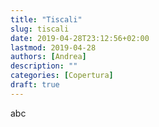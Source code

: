 ```yaml
---
title: "Tiscali"
slug: tiscali
date: 2019-04-28T23:12:56+02:00
lastmod: 2019-04-28
authors: [Andrea]
description: ""
categories: [Copertura]
draft: true
---
```


abc
